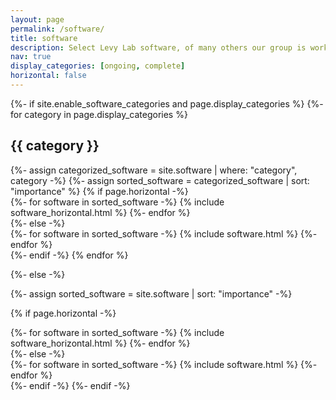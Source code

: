 ```yaml
---
layout: page
permalink: /software/
title: software
description: Select Levy Lab software, of many others our group is working on.
nav: true
display_categories: [ongoing, complete]
horizontal: false
---
```


<!-- pages/software.md -->
<div class="software">
{%- if site.enable_software_categories and page.display_categories %}
  <!-- Display categorized software -->
  {%- for category in page.display_categories %}
  <h2 class="category">{{ category }}</h2>
  {%- assign categorized_software = site.software | where: "category", category -%}
  {%- assign sorted_software = categorized_software | sort: "importance" %}
  <!-- Generate cards for each software -->
  {% if page.horizontal -%}
  <div class="container">
    <div class="row row-cols-2">
    {%- for software in sorted_software -%}
      {% include software_horizontal.html %}
    {%- endfor %}
    </div>
  </div>
  {%- else -%}
  <div class="grid">
    {%- for software in sorted_software -%}
      {% include software.html %}
    {%- endfor %}
  </div>
  {%- endif -%}
  {% endfor %}

{%- else -%}
<!-- Display software without categories -->
  {%- assign sorted_software = site.software | sort: "importance" -%}
  <!-- Generate cards for each software -->
  {% if page.horizontal -%}
  <div class="container">
    <div class="row row-cols-2">
    {%- for software in sorted_software -%}
      {% include software_horizontal.html %}
    {%- endfor %}
    </div>
  </div>
  {%- else -%}
  <div class="grid">
    {%- for software in sorted_software -%}
      {% include software.html %}
    {%- endfor %}
  </div>
  {%- endif -%}
{%- endif -%}
</div>
